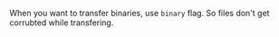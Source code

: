 When you want to transfer binaries, use `binary` flag. So files don't get corrubted while transfering. 